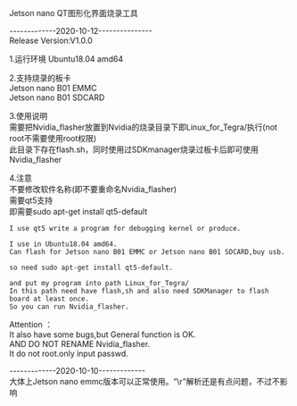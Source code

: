 Jetson nano QT图形化界面烧录工具    

-------------2020-10-12---------------    
Release Version:V1.0.0    
    
1.运行环境 Ubuntu18.04 amd64    
    
2.支持烧录的板卡     
Jetson nano B01 EMMC    
Jetson nano B01 SDCARD    
    
3.使用说明    
需要把Nvidia_flasher放置到Nvidia的烧录目录下即Linux_for_Tegra/执行(not root不需要使用root权限)    
此目录下存在flash.sh，同时使用过SDKmanager烧录过板卡后即可使用Nvidia_flasher    
    
4.注意    
不要修改软件名称(即不要重命名Nvidia_flasher)    
需要qt5支持    
即需要sudo apt-get install qt5-default    

    I use qt5 write a program for debugging kernel or produce.     
    
    I use in Ubuntu18.04 amd64.    
    Can flash for Jetson nano B01 EMMC or Jetson nano B01 SDCARD,buy usb.    

    so need sudo apt-get install qt5-default.    

    and put my program into path Linux_for_Tegra/    
    In this path need have flash,sh and also need SDKManager to flash board at least once.    
    So you can run Nvidia_flasher.    

   Attention ：    
   It also have some bugs,but General function is OK.    
   AND DO NOT RENAME Nvidia_flasher.    
  It do not root.only input passwd.     


-------------2020-10-10-------------    
大体上Jetson nano emmc版本可以正常使用。“\r”解析还是有点问题，不过不影响    

